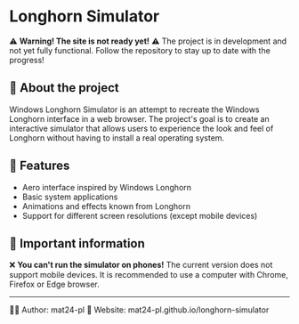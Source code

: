 # Longhorn Simulator

⚠ **Warning! The site is not ready yet!** ⚠
The project is in development and not yet fully functional. Follow the repository to stay up to date with the progress!

## 📌 About the project
Windows Longhorn Simulator is an attempt to recreate the Windows Longhorn interface in a web browser. The project's goal is to create an interactive simulator that allows users to experience the look and feel of Longhorn without having to install a real operating system.

## 🚀 Features
- Aero interface inspired by Windows Longhorn
- Basic system applications
- Animations and effects known from Longhorn
- Support for different screen resolutions (except mobile devices)

## 📢 Important information
❌ **You can't run the simulator on phones!**
The current version does not support mobile devices. It is recommended to use a computer with Chrome, Firefox or Edge browser.

---

👨‍💻 Author: mat24-pl
📌 Website: mat24-pl.github.io/longhorn-simulator
